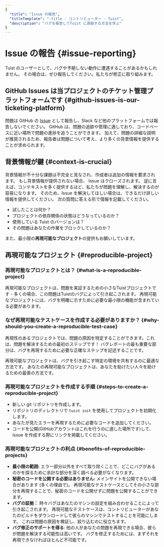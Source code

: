 ```yaml
---
{
  "title": "Issue の報告",
  "titleTemplate": ":title · コントリビューター · Tuist",
  "description": "バグを報告してTuist に貢献する方法を学ぶ"
}
---
```

# Issue の報告 {#issue-reporting}

Tuist のユーザーとして、バグや予期しない動作に遭遇することがあるかもしれません。
その場合は、ぜひ報告してください。私たちが修正に取り組みます。

## GitHub Issues は当プロジェクトのチケット管理プラットフォームです {#github-issues-is-our-ticketing-platform}

問題は GitHub の [Issue](https://github.com/tuist/tuist/issues) として報告し、Slack など他のプラットフォームでは報告しないでください。 GitHub は、問題の追跡や管理に適しており、コードベースに近い場所で問題の進捗を追うことができます。 加えて、問題の詳細な説明が推奨されるため、報告者は問題について考え、より多くの背景情報を提供することが求められます。

## 背景情報が鍵 {#context-is-crucial}

背景情報が不十分な課題は不完全と見なされ、作成者は追加の情報を要求されます。 もし背景情報が提供されない場合、 Issue はクローズされます。 逆に言えば、コンテキストを多く提供するほど、私たちが問題を理解し、解決するのが容易になります。 そのため、Issue を解決してほしい場合は、できるだけ詳しい情報を提供してください。 次の質問に答える形で情報を記載してください。

- 試したことは何か？
- プロジェクトの依存関係の状態はどうなっているのか？
- 使用している Tuist のバージョンは？
- その問題はあなたの作業をブロックしているのか？

また、最小限の**再現可能なプロジェクト**の提供もお願いしています。

## 再現可能なプロジェクト {#reproducible-project}

### 再現可能なプロジェクトとは？ {#what-is-a-reproducible-project}

再現可能なプロジェクトは、問題を実証するための小さなTuistプロジェクトです - 多くの場合、この問題はTuistのバグによって引き起こされます。 再現可能なプロジェクトには、バグを明確に示すために必要な最小限の機能が含まれている必要があります。

### なぜ再現可能なテストケースを作成する必要がありますか？ {#why-should-you-create-a-reproducible-test-case}

再現性のあるプロジェクトでは、問題の原因を特定することができます。これは、問題を解決するための最初のステップです！ バグレポートの最も重要な部分は、バグを再現するために必要な正確なステップを記述することです。

再現可能なプロジェクトは、バグを引き起こす特定の環境を共有するのに最適な方法です。 あなたの再現可能なプロジェクトは、あなたを助けたい人々を助けるための最善の方法です。

### 再現可能なプロジェクトを作成する手順 {#steps-to-create-a-reproducible-project}

- 新しい git リポジトリを作成します。
- リポジトリのディレクトリで `tuist init` を使用してプロジェクトを初期化します。
- あなたが見たエラーを再現するために必要なコードを追加してください。
- コードを公開(GitHubアカウントはこれを行うのに適した場所です)して、Issue を作成する際にリンクを掲載してください。

### 再現可能なプロジェクトの利点 {#benefits-of-reproducible-projects}

- **最小限の範囲:** エラー部分以外をすべて取り除くことで、どこにバグがあるのかを探るために余計な部分を深く調べる必要がなくなります。
- **秘密のコードを公開する必要はありません:** メインサイトを公開できない場合があります (多くの理由で)。 再現可能なテストケースとしてその小さな部分を再現することで、秘密のコードを公開せずに問題を公開することができます。
- **バグの証拠：** 時々バグはあなたのマシンの設定を組み合わせることによって引き起こされます。 再現可能なテストケースは、コントリビューターがあなたのビルドをダウンロードして彼らのマシンでテストすることを可能にします。 これは問題の原因を検証し、絞り込むのに役立ちます。
- **バグ修正のサポートを得る**: 他の人があなたの問題を再現できる場合、彼らが問題を解決する可能性は高いです。 バグを修正するためには、まずそれを再現できなければほとんど不可能です。
